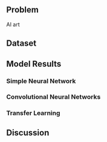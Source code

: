 

## Problem

AI art 

## Dataset

## Model Results

### Simple Neural Network

### Convolutional Neural Networks

### Transfer Learning

## Discussion
